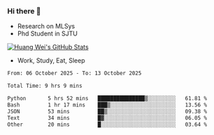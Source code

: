 ### Hi there 👋
- Research on MLSys
- Phd Student in SJTU
  
[![Huang Wei's GitHub Stats](https://github-readme-stats.vercel.app/api?username=huangwei021230&theme=tokyonight)](https://github.com/anuraghazra/github-readme-stats)

- Work, Study, Eat, Sleep


<!--START_SECTION:waka-->

```txt
From: 06 October 2025 - To: 13 October 2025

Total Time: 9 hrs 9 mins

Python       5 hrs 52 mins   ███████████████▒░░░░░░░░░   61.81 %
Bash         1 hr 17 mins    ███▒░░░░░░░░░░░░░░░░░░░░░   13.56 %
JSON         53 mins         ██▒░░░░░░░░░░░░░░░░░░░░░░   09.38 %
Text         34 mins         █▓░░░░░░░░░░░░░░░░░░░░░░░   06.05 %
Other        20 mins         █░░░░░░░░░░░░░░░░░░░░░░░░   03.64 %
```

<!--END_SECTION:waka-->
